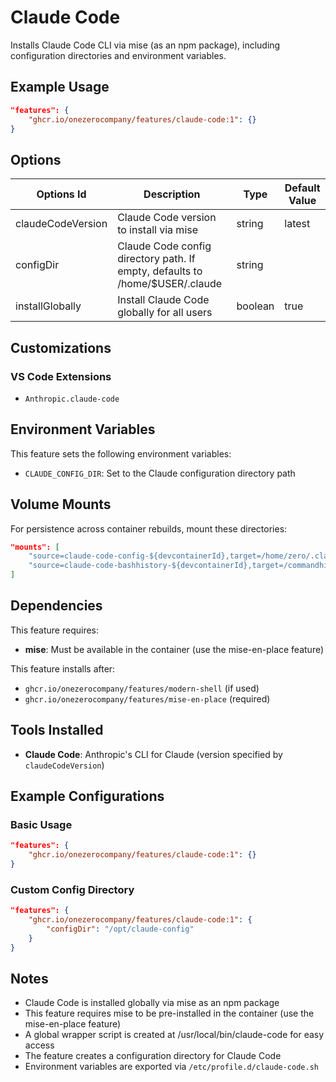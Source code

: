 # Claude Code

Installs Claude Code CLI via mise (as an npm package), including configuration directories and environment variables.

## Example Usage

```json
"features": {
    "ghcr.io/onezerocompany/features/claude-code:1": {}
}
```

## Options

| Options Id | Description | Type | Default Value |
|-----|-----|-----|-----|
| claudeCodeVersion | Claude Code version to install via mise | string | latest |
| configDir | Claude Code config directory path. If empty, defaults to /home/$USER/.claude | string | |
| installGlobally | Install Claude Code globally for all users | boolean | true |

## Customizations

### VS Code Extensions

- `Anthropic.claude-code`

## Environment Variables

This feature sets the following environment variables:

- `CLAUDE_CONFIG_DIR`: Set to the Claude configuration directory path

## Volume Mounts

For persistence across container rebuilds, mount these directories:

```json
"mounts": [
    "source=claude-code-config-${devcontainerId},target=/home/zero/.claude,type=volume",
    "source=claude-code-bashhistory-${devcontainerId},target=/commandhistory,type=volume"
]
```

## Dependencies

This feature requires:
- **mise**: Must be available in the container (use the mise-en-place feature)

This feature installs after:
- `ghcr.io/onezerocompany/features/modern-shell` (if used)
- `ghcr.io/onezerocompany/features/mise-en-place` (required)

## Tools Installed

- **Claude Code**: Anthropic's CLI for Claude (version specified by `claudeCodeVersion`)

## Example Configurations

### Basic Usage
```json
"features": {
    "ghcr.io/onezerocompany/features/claude-code:1": {}
}
```


### Custom Config Directory
```json
"features": {
    "ghcr.io/onezerocompany/features/claude-code:1": {
        "configDir": "/opt/claude-config"
    }
}
```

## Notes

- Claude Code is installed globally via mise as an npm package
- This feature requires mise to be pre-installed in the container (use the mise-en-place feature)
- A global wrapper script is created at /usr/local/bin/claude-code for easy access
- The feature creates a configuration directory for Claude Code
- Environment variables are exported via `/etc/profile.d/claude-code.sh`